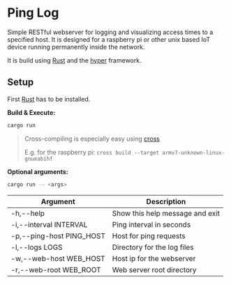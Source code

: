 # Ping Log

Simple RESTful webserver for logging and visualizing access times to a specified
host.
It is designed for a raspberry pi or other unix based IoT device running
permanently inside the network.

It is build using [Rust](https://www.rust-lang.org/) and the
[hyper](https://github.com/hyperium/hyper) framework.

## Setup

First [Rust](https://www.rust-lang.org/learn/get-started) has to be installed.

**Build & Execute:**

```bash
cargo run
```

> Cross-compiling is especially easy using [cross](https://github.com/rust-embedded/cross)
>
> E.g. for the raspberry pi: `cross build --target armv7-unknown-linux-gnueabihf`

**Optional arguments:**
```bash
cargo run -- <args>
```

| Argument                 | Description                        |
|--------------------------|------------------------------------|
| -h,--help                | Show this help message and exit    |
| -i,--interval INTERVAL   | Ping interval in seconds           |
| -p,--ping-host PING_HOST | Host for ping requests             |
| -l,--logs LOGS           | Directory for the log files        |
| -w,--web-host WEB_HOST   | Host ip for the webserver          |
| -r,--web-root WEB_ROOT   | Web server root directory          |
